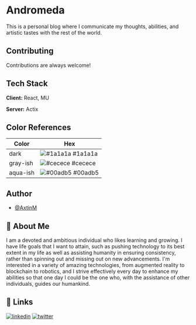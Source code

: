 
# Andromeda
This is a personal blog where I communicate my thoughts, abilities, and artistic tastes with the rest of the world. 


## Contributing

Contributions are always welcome!



## Tech Stack

**Client:** React, MU

**Server:** Actix

## Color References

| Color             | Hex                                                                |
| ----------------- | ------------------------------------------------------------------ |
| dark | ![#1a1a1a](https://via.placeholder.com/10/1a1a1a?text=+) #1a1a1a |
| gray-ish | ![#cecece](https://via.placeholder.com/10/cecece?text=+) #cecece |
| aqua-ish | ![#00adb5](https://via.placeholder.com/10/00adb5?text=+) #00adb5 |


## Author

- [@AxtinM](https://www.github.com/AxtinM)


## 🚀 About Me
I am a devoted and ambitious individual who likes learning and growing. I have life goals that I want to attain, such as pushing technology to its best extent in my life as well as assisting humanity in ensuring consistency, rather than spinning out and missing out on new advancements.
I'm interested in a variety of amazing technologies, from augmented reality to blockchain to robotics, and I strive effectively every day to enhance my abilities so that one day I could be the one who, with the assistance of other individuals, guides our humankind. 
## 🔗 Links
[![linkedin](https://img.shields.io/badge/linkedin-0A66C2?style=for-the-badge&logo=linkedin&logoColor=white)](https://www.linkedin.com/in/mohamed-attig-94a412191//)
[![twitter](https://img.shields.io/badge/twitter-1DA1F2?style=for-the-badge&logo=twitter&logoColor=white)](https://twitter.com/AttigMohammed)



